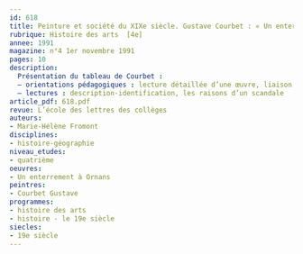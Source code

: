 ```yaml
---
id: 618
title: Peinture et société du XIXe siècle. Gustave Courbet : « Un enterrement à Ornans »
rubrique: Histoire des arts  [4e]
annee: 1991
magazine: n°4 1er novembre 1991
pages: 10
description: 
  Présentation du tableau de Courbet :
  – orientations pédagogiques : lecture détaillée d’une œuvre, liaison entre peinture et contexte politique, modifications de perception d’un objet culturel
  – lectures : description-identification, les raisons d’un scandale
article_pdf: 618.pdf
revue: L’école des lettres des collèges
auteurs:
- Marie-Hélène Fromont
disciplines:
- histoire-géographie
niveau_etudes:
- quatrième
oeuvres:
- Un enterrement à Ornans
peintres:
- Courbet Gustave
programmes:
- histoire des arts
- histoire - le 19e siècle
siecles:
- 19e siècle
---
```

